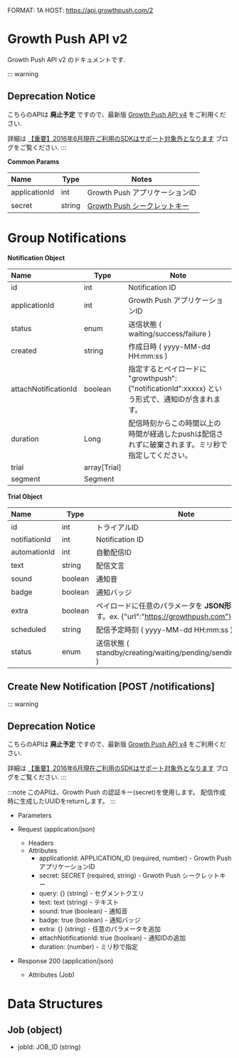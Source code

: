 FORMAT: 1A
HOST: https://api.growthpush.com/2

# Growth Push API v2
Growth Push API v2 のドキュメントです.

::: warning
## <i class="fa fa-warning"></i> Deprecation Notice
こちらのAPIは **廃止予定** ですので、最新版 [Growth Push API v4](../v4) をご利用ください.

詳細は [【重要】2016年6月現在ご利用のSDKはサポート対象外となります](https://sirok-growthbeat.amebaownd.com/posts/970274) ブログをご覧ください.
:::

**Common Params**

 Name | Type | Notes
 :---- | ------ | -----------
 applicationId  | int | Growth Push アプリケーションID
 secret  | string| [Growth Push シークレットキー](http://faq.growthbeat.com/article/50-notification-api)

# Group Notifications

**Notification Object**

Name|Type|Note
:---|---|---
id|int|Notification ID
applicationId|int|Growth Push アプリケーションID
status|enum|送信状態 ( waiting/success/failure ) 
created|string|作成日時 ( yyyy-MM-dd HH:mm:ss )
attachNotificationId|boolean|指定するとペイロードに "growthpush":{"notificationId":xxxxx} という形式で、通知IDが含まれます。
duration|Long|配信時刻からこの時間以上の時間が経過したpushは配信されずに破棄されます。ミリ秒で指定してください。
trial|array[Trial]|
segment|Segment|

**Trial Object**

Name|Type|Note
:---|---|---
id|int|トライアルID
notifiationId|int|Notification ID
automationId|int| 自動配信ID
text|string|配信文言
sound|boolean|通知音
badge|boolean|通知バッジ
extra|boolean|ペイロードに任意のパラメータを **JSON形式** で指定します。ex. {"url":"https://growthpush.com"}
scheduled|string|配信予定時刻 ( yyyy-MM-dd HH:mm:ss )
status|enum|送信状態 ( standby/creating/waiting/pending/sending/completed )

## Create New Notification [POST /notifications]
::: warning
## <i class="fa fa-warning"></i> Deprecation Notice
こちらのAPIは **廃止予定** ですので、最新版 [Growth Push API v4](../v4) をご利用ください.

詳細は [【重要】2016年6月現在ご利用のSDKはサポート対象外となります](https://sirok-growthbeat.amebaownd.com/posts/970274) ブログをご覧ください.
:::

:::note
このAPIは、Growth Push の認証キー(secret)を使用します。
配信作成時に生成したUUIDをreturnします。
:::

+ Parameters

+ Request (application/json)
    + Headers
    + Attributes
        + applicationId: APPLICATION_ID (required, number) - Growth Push アプリケーションID
        + secret: SECRET (required, string) - Grwoth Push シークレットキー
        + query: {} (string) - セグメントクエリ
        + text: text (string) - テキスト
        + sound: true (boolean) - 通知音
        + badge: true (boolean) - 通知バッジ
        + extra: {} (string) - 任意のパラメータを追加
        + attachNotificationId: true (boolean) - 通知IDの追加
        + duration: (number) - ミリ秒で指定

+ Response 200 (application/json)
    + Attributes (Job)

# Data Structures

## Job (object)
+ jobId: JOB_ID (string)